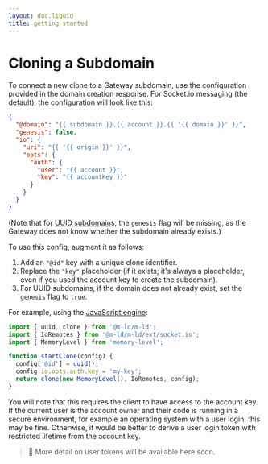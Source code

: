 ```yaml
---
layout: doc.liquid
title: getting started
---
```

# Cloning a Subdomain

To connect a new clone to a Gateway subdomain, use the configuration provided in the domain creation response. For Socket.io messaging (the default), the configuration will look like this:

```json
{
  "@domain": "{{ subdomain }}.{{ account }}.{{ '{{ domain }}' }}",
  "genesis": false,
  "io": {
    "uri": "{{ '{{ origin }}' }}",
    "opts": {
      "auth": {
        "user": "{{ account }}",
        "key": "{{ accountKey }}"
      }
    }
  }
}
```

(Note that for [UUID subdomains](uuid-subdomains), the `genesis` flag will be missing, as the Gateway does not know whether the subdomain already exists.)

To use this config, augment it as follows:
1. Add an `"@id"` key with a unique clone identifier.
2. Replace the `"key"` placeholder (if it exists; it's always a placeholder, even if you used the account key to create the subdomain).
3. For UUID subdomains, if the domain does not already exist, set the `genesis` flag to `true`.

For example, using the [JavaScript engine](https://js.m-ld.org/):

```javascript
import { uuid, clone } from '@m-ld/m-ld';
import { IoRemotes } from '@m-ld/m-ld/ext/socket.io';
import { MemoryLevel } from 'memory-level';

function startClone(config) {
  config['@id'] = uuid();
  config.io.opts.auth.key = 'my-key';
  return clone(new MemoryLevel(), IoRemotes, config);
}
```

You will note that this requires the client to have access to the account key. If the current user is the account owner and their code is running in a secure environment, for example an operating system with a user login, this may be fine. Otherwise, it would be better to derive a user login token with restricted lifetime from the account key.

> 🚧 More detail on user tokens will be available here soon.